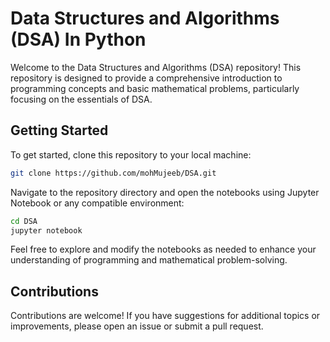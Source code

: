 # Data Structures and Algorithms (DSA) In Python 

Welcome to the Data Structures and Algorithms (DSA) repository! This repository is designed to provide a comprehensive introduction to programming concepts and basic mathematical problems, particularly focusing on the essentials of DSA.

## Getting Started

To get started, clone this repository to your local machine:

```bash
git clone https://github.com/mohMujeeb/DSA.git
```

Navigate to the repository directory and open the notebooks using Jupyter Notebook or any compatible environment:

```bash
cd DSA
jupyter notebook
```

Feel free to explore and modify the notebooks as needed to enhance your understanding of programming and mathematical problem-solving.

## Contributions

Contributions are welcome! If you have suggestions for additional topics or improvements, please open an issue or submit a pull request.
